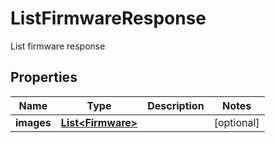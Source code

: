 

# ListFirmwareResponse

List firmware response

## Properties

Name | Type | Description | Notes
------------ | ------------- | ------------- | -------------
**images** | [**List&lt;Firmware&gt;**](Firmware.md) |  |  [optional]



